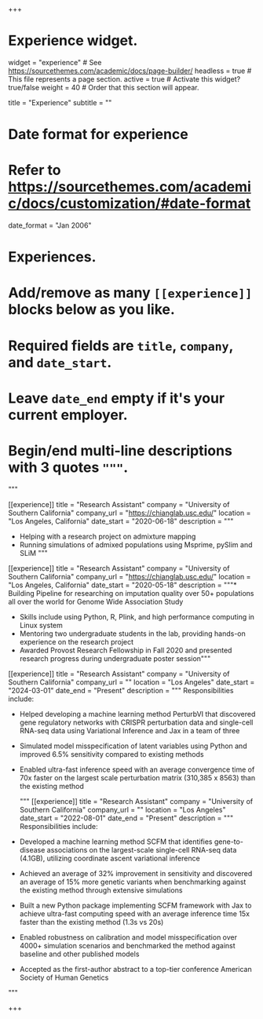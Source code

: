 +++
# Experience widget.
widget = "experience"  # See https://sourcethemes.com/academic/docs/page-builder/
headless = true  # This file represents a page section.
active = true  # Activate this widget? true/false
weight = 40  # Order that this section will appear.

title = "Experience"
subtitle = ""

# Date format for experience
#   Refer to https://sourcethemes.com/academic/docs/customization/#date-format
date_format = "Jan 2006"

# Experiences.
#   Add/remove as many `[[experience]]` blocks below as you like.
#   Required fields are `title`, `company`, and `date_start`.
#   Leave `date_end` empty if it's your current employer.
#   Begin/end multi-line descriptions with 3 quotes `"""`.

"""

[[experience]]
  title = "Research Assistant"
  company = "University of Southern California"
  company_url = "https://chianglab.usc.edu/"
  location = "Los Angeles, California"
  date_start = "2020-06-18"
  description = """
  * Helping with a research project on admixture mapping
  * Running simulations of admixed populations using Msprime, pySlim and SLiM
  """

[[experience]]
  title = "Research Assistant"
  company = "University of Southern California"
  company_url = "https://chianglab.usc.edu/"
  location = "Los Angeles, California"
  date_start = "2020-05-18"
  description = """*	 Building Pipeline for researching on imputation quality over 50+ populations all over the world for Genome Wide Association Study
*   Skills include using Python, R, Plink, and high performance computing in Linux system
*   Mentoring two undergraduate students in the lab, providing hands-on experience on the research project
*   Awarded Provost Research Fellowship in Fall 2020 and presented research progress during undergraduate poster session"""

[[experience]]
  title = "Research Assistant"
  company = "University of Southern California"
  company_url = ""
  location = "Los Angeles"
  date_start = "2024-03-01"
  date_end = "Present"
  description = """
  Responsibilities include:
  
* Helped developing a machine learning method PerturbVI that discovered gene regulatory networks with
CRISPR perturbation data and single-cell RNA-seq data using Variational Inference and Jax in a
team of three
* Simulated model misspecification of latent variables using Python and improved 6.5% sensitivity
compared to existing methods
* Enabled ultra-fast inference speed with an average convergence time of 70x faster on the largest scale
perturbation matrix (310,385 x 8563) than the existing method

  """
[[experience]]
  title = "Research Assistant"
  company = "University of Southern California"
  company_url = ""
  location = "Los Angeles"
  date_start = "2022-08-01"
  date_end = "Present"
  description = """
  Responsibilities include:
  
* Developed a machine learning method SCFM that identifies gene-to-disease associations on the
largest-scale single-cell RNA-seq data (4.1GB), utilizing coordinate ascent variational inference
* Achieved an average of 32% improvement in sensitivity and discovered an average of 15% more genetic
variants when benchmarking against the existing method through extensive simulations
* Built a new Python package implementing SCFM framework with Jax to achieve ultra-fast computing
speed with an average inference time 15x faster than the existing method (1.3s vs 20s)
* Enabled robustness on calibration and model misspecification over 4000+ simulation scenarios and
benchmarked the method against baseline and other published models
* Accepted as the first-author abstract to a top-tier conference American Society of Human Genetics

"""

+++
